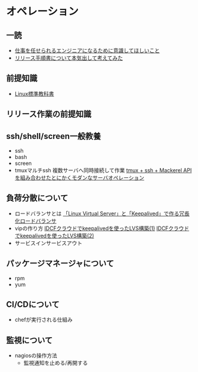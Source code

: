 # オペレーション

## 一読
* [仕事を任せられるエンジニアになるために意識してほしいこと](https://tech.tabechoku.com/entry/2019/05/02/182457)
* [リリース手順書について本気出して考えてみた](http://road-to-king.hatenablog.com/entry/2014/02/17/%E3%83%AA%E3%83%AA%E3%83%BC%E3%82%B9%E6%89%8B%E9%A0%86%E6%9B%B8%E3%81%AB%E3%81%A4%E3%81%84%E3%81%A6%E6%9C%AC%E6%B0%97%E5%87%BA%E3%81%97%E3%81%A6%E8%80%83%E3%81%88%E3%81%A6%E3%81%BF%E3%81%9F_%23Clea)

## 前提知識
* [Linux標準教科書](https://linuc.org/textbooks/linux/)

## リリース作業の前提知識



## ssh/shell/screen一般教養
* ssh
* bash
* screen
* tmuxマルチssh 複数サーバへ同時接続して作業
[tmux + ssh + Mackerel API を組み合わせたとにかくモダンなサーバオペレーション](https://blog.yuuk.io/entry/tmux-ssh-mackerel)

## 負荷分散について
* ロードバランサとは
[「Linux Virtual Server」と「Keepalived」で作る冗長化ロードバランサ](https://knowledge.sakura.ad.jp/274/)
* vipの作り方
[IDCFクラウドでkeepalivedを使ったLVS構築(1)](https://blog.idcf.jp/entry/cloud/keepalived/)
[IDCFクラウドでkeepalivedを使ったLVS構築(2)](https://blog.idcf.jp/entry/cloud/keepalived2/)
* サービスインサービスアウト


## パッケージマネージャについて
* rpm
* yum

## CI/CDについて
* chefが実行される仕組み

## 監視について
* nagiosの操作方法
    * 監視通知を止める/再開する
